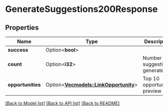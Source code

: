 # GenerateSuggestions200Response

## Properties

Name | Type | Description | Notes
------------ | ------------- | ------------- | -------------
**success** | Option<**bool**> |  | [optional]
**count** | Option<**i32**> | Number of suggestions generated | [optional]
**opportunities** | Option<[**Vec<models::LinkOpportunity>**](LinkOpportunity.md)> | Top 10 opportunities preview | [optional]

[[Back to Model list]](../README.md#documentation-for-models) [[Back to API list]](../README.md#documentation-for-api-endpoints) [[Back to README]](../README.md)


